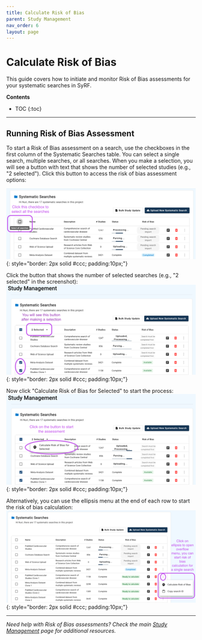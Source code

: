 ```yaml
---
title: Calculate Risk of Bias
parent: Study Management
nav_order: 6
layout: page
---
```


# Calculate Risk of Bias

This guide covers how to initiate and monitor Risk of Bias assessments for your systematic searches in SyRF.

**Contents**

* TOC
{:toc}

---

## Running Risk of Bias Assessment

To start a Risk of Bias assessment on a search, use the checkboxes in the first column of the Systematic Searches table. You can select a single search, multiple searches, or all searches. When you make a selection, you will see a button with text that shows the number of selected studies (e.g., "2 selected"). Click this button to access the risk of bias assessment options:

![Risk Of Bias 3](/figs/Fig_Risk-Of-Bias-3.png){: style="border: 2px solid #ccc; padding:10px;"}

Click the button that shows the number of selected searches (e.g., "2 selected" in the screenshot):
![Risk Of Bias 1](/figs/Fig_Risk-Of-Bias-1.png){: style="border: 2px solid #ccc; padding:10px;"}

Now click "Calculate Risk of Bias for Selected" to start the process:
![Risk Of Bias 2](/figs/Fig_Risk-Of-Bias-2.png){: style="border: 2px solid #ccc; padding:10px;"}

Alternatively, you can use the ellipsis menu at the end of each row to start the risk of bias calculation:
![Risk Of Bias 4](/figs/Fig_Risk-Of-Bias-4.png){: style="border: 2px solid #ccc; padding:10px;"}

---

*Need help with Risk of Bias assessments? Check the main [Study Management](study-management.html) page for additional resources.*
